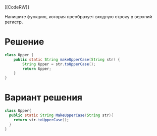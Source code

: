 [[CodeRW]]

Напишите функцию, которая преобразует входную строку в верхний регистр.

# Решение

```java ignore
class Upper {
    public static String makeUpperCase(String str) {
        String Upper = str.toUpperCase();
        return Upper;
    }
}
```

# Вариант решения

```java ignore
class Upper{
  public static String MakeUpperCase(String str){
    return str.toUpperCase();
  }
}
```